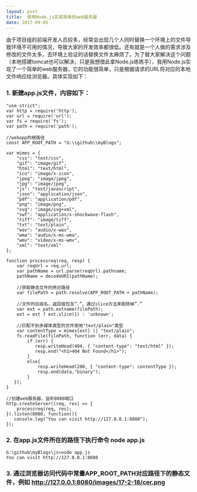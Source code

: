 ```yaml
---
layout: post
title:  使用Node.js实现简单的web服务器
date: 2017-09-05
---
```


由于项目组的前端开发人员较多，经常会出现几个人同时替换一个环境上的文件导致环境不可用的情况，导致大家的开发效率都很低。还有就是一个人做的需求涉及修改的文件太多，去环境上验证的话替换文件太麻烦了。为了替大家解决这个问题（本地搭建tomcat也可以解决，只是我想借此拿Node.js练练手），我用Node.js实现了一个简单的web服务器，它的功能很简单，只是根据请求的URL将对应的本地文件响应给浏览器。具体实现如下：

### 1. 新建app.js文件，内容如下：
```
"use strict";
var http = require('http');
var url = require('url');
var fs = require('fs');
var path = require('path');

//webapp的根路径
const APP_ROOT_PATH = "G:\\github\\myBlogs"; 

var mimes = {
    "css": "text/css",
    "gif": "image/gif",
    "html": "text/html",
    "ico": "image/x-icon",
    "jpeg": "image/jpeg",
    "jpg": "image/jpeg",
    "js": "text/javascript",
    "json": "application/json",
    "pdf": "application/pdf",
    "png": "image/png",
    "svg": "image/svg+xml",
    "swf": "application/x-shockwave-flash",
    "tiff": "image/tiff",
    "txt": "text/plain",
    "wav": "audio/x-wav",
    "wma": "audio/x-ms-wma",
    "wmv": "video/x-ms-wmv",
    "xml": "text/xml"
};

function processreq(req, resp) {
    var reqUrl = req.url;
    var pathName = url.parse(reqUrl).pathname;
    pathName = decodeURI(pathName);

    //获取静态文件的绝对路径
    var filePath = path.resolve(APP_ROOT_PATH + pathName);
	
    //文件的后缀名，返回值包含”.”，通过slice方法来剔除掉”.”
    var ext = path.extname(filePath);
    ext = ext ? ext.slice(1) : 'unknown';

    //匹配不到多媒体类型的文件使用"text/plain"类型
    var contentType = mimes[ext] || "text/plain";
	fs.readFile(filePath, function (err, data) {
        if (err) {
           resp.writeHead(404, { "content-type": "text/html" });
           resp.end("<h1>404 Not Found</h1>");
        }
		else{
		    resp.writeHead(200, { "content-type": contentType });
            resp.end(data,"binary");
		}
   });
}

//创建web服务器，监听8080端口
http.createServer((req, res) => {
    processreq(req, res);
}).listen(8080, function(){
   console.log("You can visit http://127.0.0.1:8080");
});
```

### 2. 在app.js文件所在的路径下执行命令 node app.js
```
G:\github\myBlogs\js>node app.js
You can visit http://127.0.0.1:8080
```

### 3. 通过浏览器访问代码中常量APP_ROOT_PATH对应路径下的静态文件，例如 http://127.0.0.1:8080/images/17-2-18/cer.png